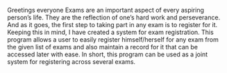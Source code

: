 Greetings everyone
Exams are an important aspect of every aspiring person’s life. They are the reflection of one’s hard work and perseverance. And as it goes, the first step to taking part in any exam is to register for it. 
Keeping this in mind, I have created a system for exam registration. This program allows a user to easily register himself/herself for any exam from the given list of exams and also maintain a record for it that 
can be accessed later with ease. In short, this program can be used as a joint system for registering across several exams.   
